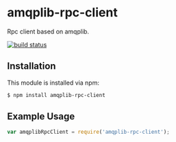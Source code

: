 # amqplib-rpc-client

Rpc client based on amqplib.

[![build status](https://secure.travis-ci.org/timothyleslieallen/amqplib-rpc-client.png)](http://travis-ci.org/timothyleslieallen/amqplib-rpc-client)

## Installation

This module is installed via npm:

``` bash
$ npm install amqplib-rpc-client
```

## Example Usage

``` js
var amqplibRpcClient = require('amqplib-rpc-client');
```
